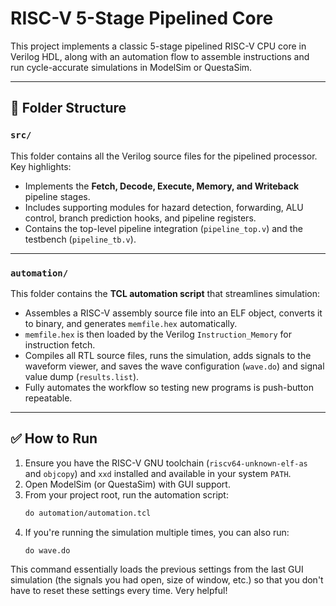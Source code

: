 # RISC-V 5-Stage Pipelined Core

This project implements a classic 5-stage pipelined RISC-V CPU core in Verilog HDL, along with an automation flow to assemble instructions and run cycle-accurate simulations in ModelSim or QuestaSim.

---

## 📁 Folder Structure

### `src/`

This folder contains all the Verilog source files for the pipelined processor.  
Key highlights:
- Implements the **Fetch, Decode, Execute, Memory, and Writeback** pipeline stages.
- Includes supporting modules for hazard detection, forwarding, ALU control, branch prediction hooks, and pipeline registers.
- Contains the top-level pipeline integration (`pipeline_top.v`) and the testbench (`pipeline_tb.v`).

---

### `automation/`

This folder contains the **TCL automation script** that streamlines simulation:
- Assembles a RISC-V assembly source file into an ELF object, converts it to binary, and generates `memfile.hex` automatically.
- `memfile.hex` is then loaded by the Verilog `Instruction_Memory` for instruction fetch.
- Compiles all RTL source files, runs the simulation, adds signals to the waveform viewer, and saves the wave configuration (`wave.do`) and signal value dump (`results.list`).
- Fully automates the workflow so testing new programs is push-button repeatable.

---

## ✅ How to Run

1. Ensure you have the RISC-V GNU toolchain (`riscv64-unknown-elf-as` and `objcopy`) and `xxd` installed and available in your system `PATH`.
2. Open ModelSim (or QuestaSim) with GUI support.
3. From your project root, run the automation script:
   ```tcl
   do automation/automation.tcl
4. If you're running the simulation multiple times, you can also run:
   ```tcl
   do wave.do
This command essentially loads the previous settings from the last GUI simulation (the signals you had open, size of window, etc.) so that you don't have to reset these settings every time. Very helpful!
